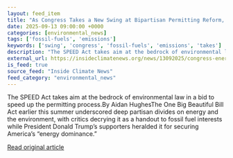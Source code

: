 ```yaml
---
layout: feed_item
title: "As Congress Takes a New Swing at Bipartisan Permitting Reform, Environmental Groups Are Calling Foul"
date: 2025-09-13 09:00:00 +0000
categories: [environmental_news]
tags: ['fossil-fuels', 'emissions']
keywords: ['swing', 'congress', 'fossil-fuels', 'emissions', 'takes']
description: "The SPEED Act takes aim at the bedrock of environmental law in a bid to speed up the permitting process"
external_url: https://insideclimatenews.org/news/13092025/congress-energy-permitting-reform-speed-act/
is_feed: true
source_feed: "Inside Climate News"
feed_category: "environmental_news"
---
```


The SPEED Act takes aim at the bedrock of environmental law in a bid to speed up the permitting process.By Aidan HughesThe One Big Beautiful Bill Act earlier this summer underscored deep partisan divides on energy and the environment, with critics decrying it as a handout to fossil fuel interests while President Donald Trump’s supporters heralded it for securing America’s “energy dominance.”

[Read original article](https://insideclimatenews.org/news/13092025/congress-energy-permitting-reform-speed-act/)
